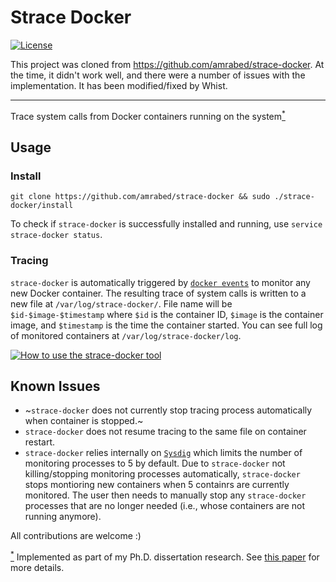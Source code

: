 # Strace Docker

[![License](https://img.shields.io/badge/license-MIT-blue.svg)](LICENSE)

This project was cloned from https://github.com/amrabed/strace-docker. At the time, it didn't work well, and there were a number of issues with the implementation. It has been modified/fixed by Whist.

---

Trace system calls from Docker containers running on the system<a href="#footnote" id="ref"><sup>\*</sup></a>

## Usage

### Install

```
git clone https://github.com/amrabed/strace-docker && sudo ./strace-docker/install
```

To check if `strace-docker` is successfully installed and running, use `service strace-docker status`.

### Tracing

`strace-docker` is automatically triggered by [`docker events`](https://docs.docker.com/engine/reference/commandline/events) to monitor any new Docker container. The resulting trace of system calls is written to a new file at `/var/log/strace-docker/`. File name will be `$id-$image-$timestamp` where `$id` is the container ID, `$image` is the container image, and `$timestamp` is the time the container started. You can see full log of monitored containers at `/var/log/strace-docker/log`.

[![How to use the strace-docker tool](https://img.youtube.com/vi/iWywV_4Y34E/0.jpg)](https://www.youtube.com/watch?v=iWywV_4Y34E)

## Known Issues

- ~`strace-docker` does not currently stop tracing process automatically when container is stopped.~
- `strace-docker` does not resume tracing to the same file on container restart.
- `strace-docker` relies internally on [`Sysdig`](https://sysdig.com) which limits the number of monitoring processes to 5 by default. Due to `strace-docker` not killing/stopping monitoring processes automatically, `strace-docker` stops montioring new containers when 5 containrs are currently monitored. The user then needs to manually stop any `strace-docker` processes that are no longer needed (i.e., whose containers are not running anymore).

All contributions are welcome :)

<a id="footnote" href="#ref"><sup>\*</sup></a> Implemented as part of my Ph.D. dissertation research. See [this paper](https://arxiv.org/abs/1611.03056) for more details.
